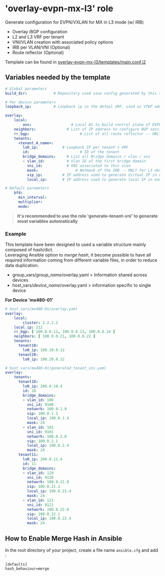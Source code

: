 
# 'overlay-evpn-mx-l3' role
Generate configuration for EVPN/VXLAN for MX in L3 mode (w/ IRB)
 - Overlay iBGP configuration
 - L2 and L3 VRF per tenant
 - VNI/VLAN creation with associated policy options
 - IRB per VLAN/VNI (Optional)
 - Route reflector (Optional)

Template can be found in [overlay-evpn-mx-l3/templates/main.conf.j2](templates/main.conf.j2)

## Variables needed by the template

```yaml
# Global parameters
build_dir:            # Repository used save config generated by this role

# Per device parameters
loopback_ip:          # Loopback ip in the defaul VRF, used as VTEP address

overlay:
    local:
        asn: 				  # Local AS to build control plane of EVPN
    neighbors: 				# List of IP address to configure BGP sessions. Must be RR if you are on leaves and must be leaves if you are on MXs. In any case, it must be loopback of devices
    rr_bgp: 				      # List of all route reflector -- ONLY for MXs / not supported for leaves
    tenants:
      <tenant_A_name>:
        lo0_ip:           # Loopback IP per tenant's VRF
        id: 				      # ID of the tenant
        bridge_domains:		# List all Bridge domains / vlan / vni
        - vlan_id: 		    # Vlan ID of the first bridge domain
          vni_id: 		    # VNI associated to this vlan
          mask: 			    # Netmask of the IRB -- ONLY for L3 devices
          vip_ip:         # IP address used to generate Virtual IP in each VNI -- ONLY for L3 devices
          local_ip:       # IP address used to generate local IP in each VNI -- ONLY for L3 devices

# Default parameters
    bfd:
      min_interval:
      multiplier:
      mode:
```

> **It's recommended to use the role 'generate-tenant-vni' to generate most variables automatically**

### Example

This template have been designed to used a variable structure mainly composed of hash/dict.  
Leveraging Ansible option to *merge hash*, it become possible to have all required information coming from different variable files, in order to reduce data duplication.

- group_vars/*group_name*/overlay.yaml   > Information shared across devices
- host_vars/*device_name*/overlay.yaml   > information specific to single device



**For Device 'mx480-01'**
```yaml
# host_vars/mx480-01/overlay.yaml
overlay:
    local:
        cluster: 2.2.2.2
    local_ip: 212
    rr_bgp: [ 100.0.0.11, 100.0.0.13, 100.0.0.14 ]
    neighbors: [ 100.0.0.21, 100.0.0.22 ]
    tenants:
      tenant10:
        lo0_ip: 100.10.0.12
      tenant20:
        lo0_ip: 100.20.0.12
```

```yaml
# host_vars/mx480-01/generated_tenant_vni.yaml
overlay:
    tenants:
      tenant10:
        lo0_ip: 200.0.10.4
        id: 10
        bridge_domains:
        - vlan_id: 100
          vni_id: 9100
          network: 100.0.1.0
          vip: 100.0.1.1
          local_ip: 100.0.1.4
          mask: 24
        - vlan_id: 101
          vni_id: 9101
          network: 100.0.2.0
          vip: 100.0.2.1
          local_ip: 100.0.2.4
          mask: 24
      tenant11:
        lo0_ip: 200.0.11.4
        id: 11
        bridge_domains:
        - vlan_id: 120
          vni_id: 9120
          network: 100.0.21.0
          vip: 100.0.21.1
          local_ip: 100.0.21.4
          mask: 24
        - vlan_id: 121
          vni_id: 9121
          network: 100.0.22.0
          vip: 100.0.22.1
          local_ip: 100.0.22.4
          mask: 24
```

## How to Enable Merge Hash in Ansible

In the root directory of your project, create a file name ```ansible.cfg``` and add :
```
[defaults]
hash_behaviour=merge
```
